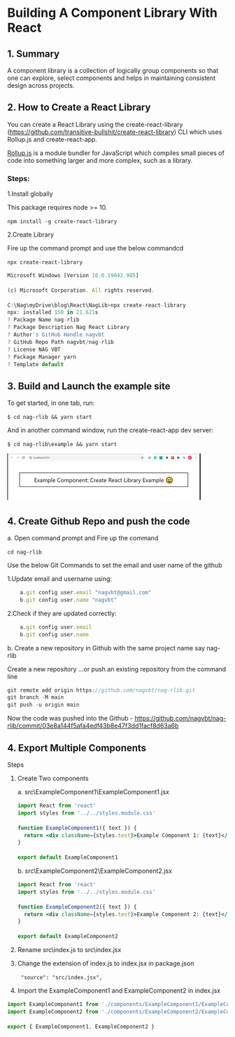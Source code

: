 # Building A Component Library With React

## 1. Summary

A component library is a collection of logically group components so that one can explore, select components and helps in maintaining consistent design across projects.

## 2. How to Create a React Library

You can create a React Library using the create-react-library (https://github.com/transitive-bullshit/create-react-library) CLI which uses Rollup.js and create-react-app.

[Rollup.js](https://rollupjs.org/guide/en/#overview) is a module bundler for JavaScript which compiles small pieces of code into something larger and more complex, such as a library.

### Steps:

1.Install globally

This package requires node >= 10.

`npm install -g create-react-library`

2.Create Library

Fire up the command prompt and use the below commandcd

`npx create-react-library`

```js
Microsoft Windows [Version 10.0.19042.985]

(c) Microsoft Corporation. All rights reserved.

C:\Nag\myDrive\blog\React\NagLib>npx create-react-library
npx: installed 150 in 21.621s
? Package Name nag-rlib
? Package Description Nag React Library
? Author's GitHub Handle nagvbt
? GitHub Repo Path nagvbt/nag-rlib
? License NAG VBT
? Package Manager yarn
? Template default
```

## 3. Build and Launch the example site

To get started, in one tab, run:

`$ cd nag-rlib && yarn start`

And in another command window, run the create-react-app dev server:

`$ cd nag-rlib\example && yarn start`

  <img src='./images/example.png' />

## 4. Create Github Repo and push the code

a. Open command prompt and Fire up the command

`cd nag-rlib`

Use the below Git Commands to set the email and user name of the github

1.Update email and username using:

```js
	a.git config user.email "nagvbt@gmail.com"
	b.git config user.name "nagvbt"
```

2.Check if they are updated correctly:

```js
	a.git config user.email
	b.git config user.name
```

b. Create a new repository in Github with the same project name say nag-rlib

Create a new repository
…or push an existing repository from the command line

```js
git remote add origin https://github.com/nagvbt/nag-rlib.git
git branch -M main
git push -u origin main
```

Now the code was pushed into the Github - https://github.com/nagvbt/nag-rlib/commit/03e8a144f5afa4edf43b8e47f3dd1facf8d63a6b

## 4. Export Multiple Components

Steps

1. Create Two components

   a. src\ExampleComponent1\ExampleComponent1.jsx

   ```jsx
   import React from 'react'
   import styles from '../../styles.module.css'

   function ExampleComponent1({ text }) {
     return <div className={styles.test}>Example Component 1: {text}</div>
   }

   export default ExampleComponent1
   ```

   b. src\ExampleComponent2\ExampleComponent2.jsx

   ```jsx
   import React from 'react'
   import styles from '../../styles.module.css'

   function ExampleComponent2({ text }) {
     return <div className={styles.test}>Example Component 2: {text}</div>
   }

   export default ExampleComponent2
   ```

2. Rename src\index.js to src\index.jsx

3. Change the extension of index.js to index.jsx in package.json

   ` "source": "src/index.jsx",`

4. Import the ExampleComponent1 and ExampleComponent2 in index.jsx

```jsx
import ExampleComponent1 from './components/ExampleComponent1/ExampleComponent1'
import ExampleComponent2 from './components/ExampleComponent2/ExampleComponent2'

export { ExampleComponent1, ExampleComponent2 }
```
